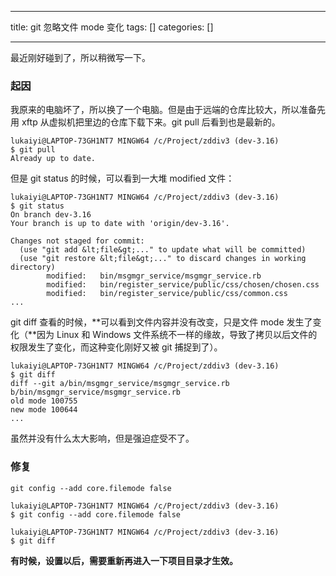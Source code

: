 
--- 
title:  git 忽略文件 mode 变化 
tags: []
categories: [] 

---
最近刚好碰到了，所以稍微写一下。

### 起因

我原来的电脑坏了，所以换了一个电脑。但是由于远端的仓库比较大，所以准备先用 xftp 从虚拟机把里边的仓库下载下来。git pull 后看到也是最新的。

```
lukaiyi@LAPTOP-73GH1NT7 MINGW64 /c/Project/zddiv3 (dev-3.16)
$ git pull
Already up to date.

```

但是 git status 的时候，可以看到一大堆 modified 文件：

```
lukaiyi@LAPTOP-73GH1NT7 MINGW64 /c/Project/zddiv3 (dev-3.16)
$ git status
On branch dev-3.16
Your branch is up to date with 'origin/dev-3.16'.

Changes not staged for commit:
  (use "git add &lt;file&gt;..." to update what will be committed)
  (use "git restore &lt;file&gt;..." to discard changes in working directory)
        modified:   bin/msgmgr_service/msgmgr_service.rb
        modified:   bin/register_service/public/css/chosen/chosen.css
        modified:   bin/register_service/public/css/common.css
...
```

git diff 查看的时候，**可以看到文件内容并没有改变，只是文件 mode 发生了变化（**因为 Linux 和 Windows 文件系统不一样的缘故，导致了拷贝以后文件的权限发生了变化，而这种变化刚好又被 git 捕捉到了）。

```
lukaiyi@LAPTOP-73GH1NT7 MINGW64 /c/Project/zddiv3 (dev-3.16)
$ git diff
diff --git a/bin/msgmgr_service/msgmgr_service.rb b/bin/msgmgr_service/msgmgr_service.rb
old mode 100755
new mode 100644
...
```

虽然并没有什么太大影响，但是强迫症受不了。

### 修复

```
git config --add core.filemode false
```

```
lukaiyi@LAPTOP-73GH1NT7 MINGW64 /c/Project/zddiv3 (dev-3.16)
$ git config --add core.filemode false

lukaiyi@LAPTOP-73GH1NT7 MINGW64 /c/Project/zddiv3 (dev-3.16)
$ git diff

```

**有时候，设置以后，需要重新再进入一下项目目录才生效。**
